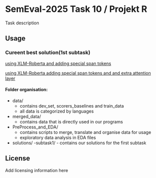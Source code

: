 # SemEval-2025 Task 10 / Projekt R
Task description

## Usage

### Cureent best solution(1st subtask)
[using XLM-Roberta and adding special span tokens]('solutions/subtask1/xlm-roberta-span-tokens.ipynb')

[using XLM-Roberta adding special span tokens and and extra attention layer]('solutions/subtask1/xlm_roberta_with_added_attention_layer.ipynb')

#### Folder organisation:
- data/
    - contains dev_set, scorers_baselines and train_data
    - all data is categorized by languages
- merged_data/
    - contains data that is directly used in our programs
- PreProcess_and_EDA/
    - contains scripts to merge, translate and organise data for usage
    - exploratory data analysis in EDA files
- solutions/
    -subtask1/
        - contains our solutions for the first subtask



## License
Add licensing information here
